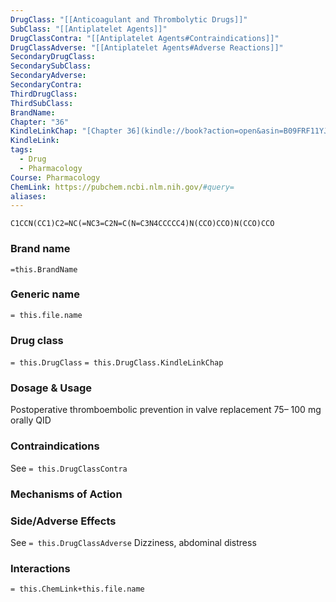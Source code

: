 ```yaml
---
DrugClass: "[[Anticoagulant and Thrombolytic Drugs]]"
SubClass: "[[Antiplatelet Agents]]"
DrugClassContra: "[[Antiplatelet Agents#Contraindications]]"
DrugClassAdverse: "[[Antiplatelet Agents#Adverse Reactions]]"
SecondaryDrugClass: 
SecondarySubClass: 
SecondaryAdverse: 
SecondaryContra: 
ThirdDrugClass: 
ThirdSubClass: 
BrandName: 
Chapter: "36"
KindleLinkChap: "[Chapter 36](kindle://book?action=open&asin=B09FRF11YJ&location=19929)"
KindleLink: 
tags:
  - Drug
  - Pharmacology
Course: Pharmacology
ChemLink: https://pubchem.ncbi.nlm.nih.gov/#query=
aliases:
---
```

```smiles
C1CCN(CC1)C2=NC(=NC3=C2N=C(N=C3N4CCCCC4)N(CCO)CCO)N(CCO)CCO
```

### Brand name
`=this.BrandName`

### Generic name
`= this.file.name`

### Drug class 
`= this.DrugClass`
	`= this.DrugClass.KindleLinkChap`

### Dosage & Usage
Postoperative thromboembolic prevention in valve replacement
75– 100 mg orally QID

### Contraindications
See `= this.DrugClassContra`

### Mechanisms of Action


### Side/Adverse Effects
See `= this.DrugClassAdverse`
Dizziness, abdominal distress

### Interactions

`= this.ChemLink+this.file.name`

